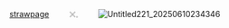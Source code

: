  [strawpage](https://kylism.straw.page/) 　　 𓏴𓈒 　　
![Untitled221_20250610234346](https://github.com/user-attachments/assets/296d521b-c2c1-4d6b-9064-b1d142c41425)


